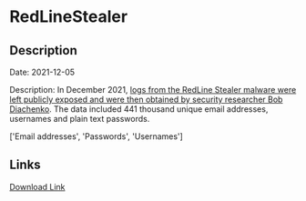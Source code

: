 # RedLineStealer

## Description

Date: 2021-12-05

Description:
In December 2021, <a href="https://twitter.com/MayhemDayOne/status/1474749233475596292" target="_blank" rel="noopener">logs from the RedLine Stealer malware were left publicly exposed and were then obtained by security researcher Bob Diachenko</a>. The data included 441 thousand unique email addresses, usernames and plain text passwords.


['Email addresses', 'Passwords', 'Usernames']

## Links

[Download Link](https://link-to.net/1229997/90.21952243451969/dynamic/?r=)